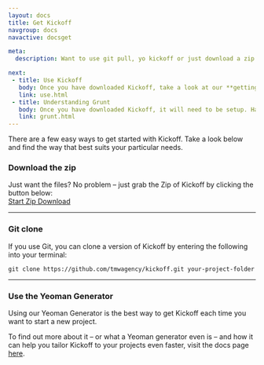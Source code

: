 ```yaml
---
layout: docs
title: Get Kickoff
navgroup: docs
navactive: docsget

meta:
  description: Want to use git pull, yo kickoff or just download a zip. Find out how to get your hands on Kickoff here

next:
 - title: Use Kickoff
   body: Once you have downloaded Kickoff, take a look at our **getting starting guide** to help you find your way around the framework. Find out how to get the best from Kickoff and how to get up and running as quickly as possible.
   link: use.html
 - title: Understanding Grunt
   body: Once you have downloaded Kickoff, it will need to be setup. Have a look at our Grunt docs here.
   link: grunt.html
---
```

There are a few easy ways to get started with Kickoff.  Take a look below and find the way that best suits your particular needs.

### Download the zip

Just want the files?  No problem – just grab the Zip of Kickoff by clicking the button below:<br>
<a href="https://github.com/tmwagency/kickoff/archive/master.zip" class="btn btn--primary btn--small">Start Zip Download</a>

---

### Git clone

If you use Git, you can clone a version of Kickoff by entering the following into your terminal:

```shell
git clone https://github.com/tmwagency/kickoff.git your-project-folder
```

---

### Use the Yeoman Generator

Using our Yeoman Generator is the best way to get Kickoff each time you want to start a new project.

To find out more about it – or what a Yeoman generator even is – and how it can help you tailor Kickoff to your projects even faster, visit the docs page [here](yeoman.html).

